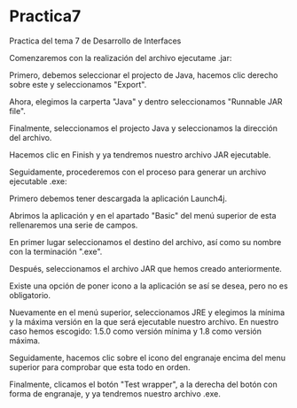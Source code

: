 # Practica7

 Practica del tema 7 de Desarrollo de Interfaces
 
 Comenzaremos con la realización del archivo ejecutame .jar:
 
   Primero, debemos seleccionar el projecto de Java, hacemos clic derecho sobre este y seleccionamos "Export".
   
   Ahora, elegimos la carperta "Java" y dentro seleccionamos "Runnable JAR file".
   
   Finalmente, seleccionamos el projecto Java y seleccionamos la dirección del archivo.
   
   Hacemos clic en Finish y ya tendremos nuestro archivo JAR ejecutable.
   
Seguidamente, procederemos con el proceso para generar un archivo ejecutable .exe:

  Primero debemos tener descargada la aplicación Launch4j.
  
  Abrimos la aplicación y en el apartado "Basic" del menú superior de esta rellenaremos una serie de campos.
  
  En primer lugar seleccionamos el destino del archivo, así como su nombre con la terminación ".exe".
  
  Después, seleccionamos el archivo JAR que hemos creado anteriormente.
  
  Existe una opción de poner icono a la aplicación se así se desea, pero no es obligatorio.
  
  Nuevamente en el menú superior, seleccionamos JRE y elegimos la mínima y la máxima versión en la que será ejecutable nuestro archivo.
  En nuestro caso hemos escogido: 1.5.0 como versión mínima y 1.8 como versión máxima.
  
  Seguidamente, hacemos clic sobre el icono del engranaje encima del menu superior para comprobar que esta todo en orden.
  
  Finalmente, clicamos el botón "Test wrapper", a la derecha del botón con forma de engranaje, y ya tendremos nuestro archivo .exe.
